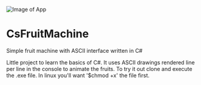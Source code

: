 ![Image of App](https://i.ibb.co/b5nb9RL/CS-Fruit-Machine.png)

# CsFruitMachine
Simple fruit machine with ASCII interface written in C#

Little project to learn the basics of C#. It uses ASCII drawings rendered line per line in the console to animate the fruits.
To try it out clone and execute the .exe file. In linux you'll want '$chmod +x' the file first.

